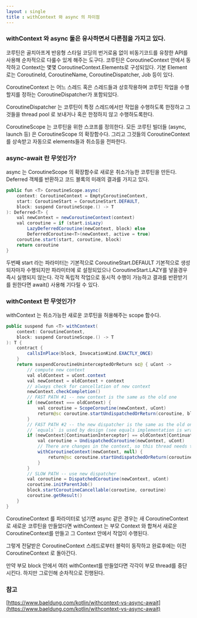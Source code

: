 ```yaml
---
layout : single
title : withContext 와 async 의 차이점
---
```


### withContext 와 async 둘은 유사하면서 다른점을 가지고 있다.

코루틴은 골치아프게 반응형 스타일 코딩의 번거로움 없이 비동기코드를 유창한 API를 사용해 순차적으로 다룰수 있게 해주는 도구다. 코루틴은 CoroutineContext 안에서 동작하고 Context는 몇몇 CoroutineContext.Elements로
구성되있다. 기본 Element로는 CoroutineId, CoroutineName, CoroutineDispatcher, Job 등이 있다.

CoroutineContext 는 어느 스레드 혹은 스레드들과 상호작용하며 코루틴 작업을 수행할지를 정하는 CoroutineDispatcher가 포함되있다. 

CoroutineDispatcher 는 코루틴이 특정 스레드에서만 작업을 수행하도록 한정하고 그것들을 thread pool 로 보내거나 혹은 한정하지 않고 수행하도록한다. 

CoroutineScope 는 코루틴을 위한 스코프를 정의한다. 모든 코루틴 빌더들 (async, launch 등) 은 
CoroutineScope 의 확장함수다. 그리고 그것들의 CoroutineContext 를 상속받고 자동으로 elements들과 
취소등을 전파한다. 


### async-await 란 무엇인가?

async 는 CoroutineScope 의 확장함수로 새로운 취소가능한 코루틴을 만든다. 
Deferred 객체를 반환하고 코드 블록의 미래의 결과를 가지고 있다. 

```java
public fun <T> CoroutineScope.async(
    context: CoroutineContext = EmptyCoroutineContext,
    start: CoroutineStart = CoroutineStart.DEFAULT,
    block: suspend CoroutineScope.() -> T
): Deferred<T> {
    val newContext = newCoroutineContext(context)
    val coroutine = if (start.isLazy)
        LazyDeferredCoroutine(newContext, block) else
        DeferredCoroutine<T>(newContext, active = true)
    coroutine.start(start, coroutine, block)
    return coroutine
}
```

두번째 start 라는 파라미터는 기본적으로 CoroutineStart.DEFAULT 기본적으로 생성되자마자 수행되지만 파라미터에  로 설정되있으나 CoroutineStart.LAZY를 넣을경우 즉시 실행되지 않는다.
각각 독립적 작업으로 동시적 수행이 가능하고 결과를 반환받기를 원한다면 await() 사용해 기다릴 수 있다.

### withContext 란 무엇인가?

withContext 는 취소가능한 새로운 코루틴을 허용해주는 scope 함수다. 

```java
public suspend fun <T> withContext(
    context: CoroutineContext,
    block: suspend CoroutineScope.() -> T
): T {
    contract {
        callsInPlace(block, InvocationKind.EXACTLY_ONCE)
    }
    return suspendCoroutineUninterceptedOrReturn sc@ { uCont ->
        // compute new context
        val oldContext = uCont.context
        val newContext = oldContext + context
        // always check for cancellation of new context
        newContext.checkCompletion()
        // FAST PATH #1 -- new context is the same as the old one
        if (newContext === oldContext) {
            val coroutine = ScopeCoroutine(newContext, uCont)
            return@sc coroutine.startUndispatchedOrReturn(coroutine, block)
        }
        // FAST PATH #2 -- the new dispatcher is the same as the old one (something else changed)
        // `equals` is used by design (see equals implementation is wrapper context like ExecutorCoroutineDispatcher)
        if (newContext[ContinuationInterceptor] == oldContext[ContinuationInterceptor]) {
            val coroutine = UndispatchedCoroutine(newContext, uCont)
            // There are changes in the context, so this thread needs to be updated
            withCoroutineContext(newContext, null) {
                return@sc coroutine.startUndispatchedOrReturn(coroutine, block)
            }
        }
        // SLOW PATH -- use new dispatcher
        val coroutine = DispatchedCoroutine(newContext, uCont)
        coroutine.initParentJob()
        block.startCoroutineCancellable(coroutine, coroutine)
        coroutine.getResult()
    }
}
```
CoroutineContext 를 파라미터로 넘기면 async 같은 경우는 새 CoroutineContext 로 새로운 코루틴을 만들었다면  withContext 는 부모 Context 와 합쳐서 새로운 CoroutineContext를 만들고 그 Context 안에서 작업이 수행된다. 

그렇게 전달받은 CoroutineContext 스레드로부터 블럭이 동작하고 완료후에는 이전 CoroutineContext 로  돌아간다.

만약 부모 block 안에서 여러 withContext를 만들었다면 각각이 부모 thread를 중단시킨다. 하지만 그로인해
순차적으로 진행된다.



### 참고

[https://www.baeldung.com/kotlin/withcontext-vs-async-await](https://www.baeldung.com/kotlin/withcontext-vs-async-await)